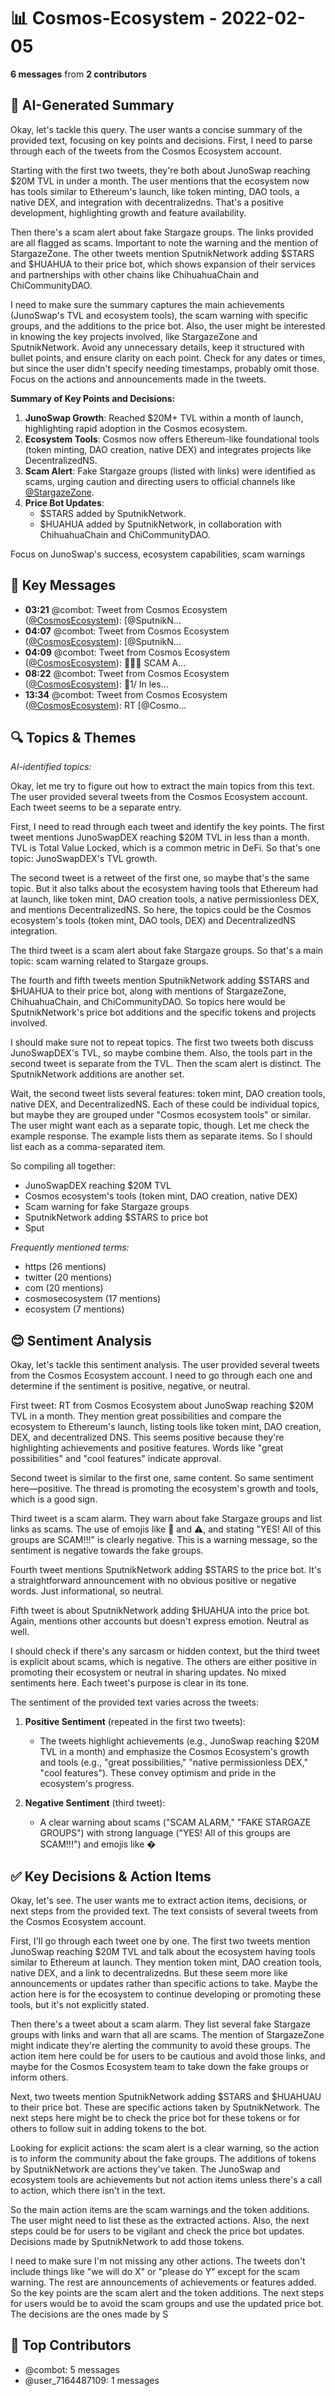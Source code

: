 # 📊 Cosmos-Ecosystem - 2022-02-05
**6 messages** from **2 contributors**

## 📝 AI-Generated Summary
<think>
Okay, let's tackle this query. The user wants a concise summary of the provided text, focusing on key points and decisions. First, I need to parse through each of the tweets from the Cosmos Ecosystem account.

Starting with the first two tweets, they're both about JunoSwap reaching $20M TVL in under a month. The user mentions that the ecosystem now has tools similar to Ethereum's launch, like token minting, DAO tools, a native DEX, and integration with decentralizedns. That's a positive development, highlighting growth and feature availability.

Then there's a scam alert about fake Stargaze groups. The links provided are all flagged as scams. Important to note the warning and the mention of StargazeZone. The other tweets mention SputnikNetwork adding $STARS and $HUAHUA to their price bot, which shows expansion of their services and partnerships with other chains like ChihuahuaChain and ChiCommunityDAO.

I need to make sure the summary captures the main achievements (JunoSwap's TVL and ecosystem tools), the scam warning with specific groups, and the additions to the price bot. Also, the user might be interested in knowing the key projects involved, like StargazeZone and SputnikNetwork. Avoid any unnecessary details, keep it structured with bullet points, and ensure clarity on each point. Check for any dates or times, but since the user didn't specify needing timestamps, probably omit those. Focus on the actions and announcements made in the tweets.
</think>

**Summary of Key Points and Decisions:**  
1. **JunoSwap Growth**: Reached $20M+ TVL within a month of launch, highlighting rapid adoption in the Cosmos ecosystem.  
2. **Ecosystem Tools**: Cosmos now offers Ethereum-like foundational tools (token minting, DAO creation, native DEX) and integrates projects like DecentralizedNS.  
3. **Scam Alert**: Fake Stargaze groups (listed with links) were identified as scams, urging caution and directing users to official channels like [@StargazeZone](https://twitter.com/StargazeZone).  
4. **Price Bot Updates**:  
   - $STARS added by SputnikNetwork.  
   - $HUAHUA added by SputnikNetwork, in collaboration with ChihuahuaChain and ChiCommunityDAO.  

Focus on JunoSwap's success, ecosystem capabilities, scam warnings

## 💬 Key Messages
- **03:21** @combot: Tweet from Cosmos Ecosystem ([@CosmosEcosystem](https://twitter.com/CosmosEcosystem)):
[@SputnikN...
- **04:07** @combot: Tweet from Cosmos Ecosystem ([@CosmosEcosystem](https://twitter.com/CosmosEcosystem)):
[@SputnikN...
- **04:09** @combot: Tweet from Cosmos Ecosystem ([@CosmosEcosystem](https://twitter.com/CosmosEcosystem)):
🚨🚨🚨
SCAM A...
- **08:22** @combot: Tweet from Cosmos Ecosystem ([@CosmosEcosystem](https://twitter.com/CosmosEcosystem)):
🧵1/ In les...
- **13:34** @combot: Tweet from Cosmos Ecosystem ([@CosmosEcosystem](https://twitter.com/CosmosEcosystem)):
RT [@Cosmo...

## 🔍 Topics & Themes
*AI-identified topics:*
> <think>
Okay, let me try to figure out how to extract the main topics from this text. The user provided several tweets from the Cosmos Ecosystem account. Each tweet seems to be a separate entry.

First, I need to read through each tweet and identify the key points. The first tweet mentions JunoSwapDEX reaching $20M TVL in less than a month. TVL is Total Value Locked, which is a common metric in DeFi. So that's one topic: JunoSwapDEX's TVL growth.

The second tweet is a retweet of the first one, so maybe that's the same topic. But it also talks about the ecosystem having tools that Ethereum had at launch, like token mint, DAO creation tools, a native permissionless DEX, and mentions DecentralizedNS. So here, the topics could be the Cosmos ecosystem's tools (token mint, DAO tools, DEX) and DecentralizedNS integration.

The third tweet is a scam alert about fake Stargaze groups. So that's a main topic: scam warning related to Stargaze groups.

The fourth and fifth tweets mention SputnikNetwork adding $STARS and $HUAHUA to their price bot, along with mentions of StargazeZone, ChihuahuaChain, and ChiCommunityDAO. So topics here would be SputnikNetwork's price bot additions and the specific tokens and projects involved.

I should make sure not to repeat topics. The first two tweets both discuss JunoSwapDEX's TVL, so maybe combine them. Also, the tools part in the second tweet is separate from the TVL. Then the scam alert is distinct. The SputnikNetwork additions are another set. 

Wait, the second tweet lists several features: token mint, DAO creation tools, native DEX, and DecentralizedNS. Each of these could be individual topics, but maybe they are grouped under "Cosmos ecosystem tools" or similar. The user might want each as a separate topic, though. Let me check the example response. The example lists them as separate items. So I should list each as a comma-separated item.

So compiling all together:

- JunoSwapDEX reaching $20M TVL
- Cosmos ecosystem's tools (token mint, DAO creation, native DEX)
- Scam warning for fake Stargaze groups
- SputnikNetwork adding $STARS to price bot
- Sput

*Frequently mentioned terms:*
- https (26 mentions)
- twitter (20 mentions)
- com (20 mentions)
- cosmosecosystem (17 mentions)
- ecosystem (7 mentions)

## 😊 Sentiment Analysis
<think>
Okay, let's tackle this sentiment analysis. The user provided several tweets from the Cosmos Ecosystem account. I need to go through each one and determine if the sentiment is positive, negative, or neutral.

First tweet: RT from Cosmos Ecosystem about JunoSwap reaching $20M TVL in a month. They mention great possibilities and compare the ecosystem to Ethereum's launch, listing tools like token mint, DAO creation, DEX, and decentralized DNS. This seems positive because they're highlighting achievements and positive features. Words like "great possibilities" and "cool features" indicate approval.

Second tweet is similar to the first one, same content. So same sentiment here—positive. The thread is promoting the ecosystem's growth and tools, which is a good sign.

Third tweet is a scam alarm. They warn about fake Stargaze groups and list links as scams. The use of emojis like 🚨 and ⚠️, and stating "YES! All of this groups are SCAM!!!" is clearly negative. This is a warning message, so the sentiment is negative towards the fake groups.

Fourth tweet mentions SputnikNetwork adding $STARS to the price bot. It's a straightforward announcement with no obvious positive or negative words. Just informational, so neutral.

Fifth tweet is about SputnikNetwork adding $HUAHUA into the price bot. Again, mentions other accounts but doesn't express emotion. Neutral as well.

I should check if there's any sarcasm or hidden context, but the third tweet is explicit about scams, which is negative. The others are either positive in promoting their ecosystem or neutral in sharing updates. No mixed sentiments here. Each tweet's purpose is clear in its tone.
</think>

The sentiment of the provided text varies across the tweets:

1. **Positive Sentiment** (repeated in the first two tweets):  
   - The tweets highlight achievements (e.g., JunoSwap reaching $20M TVL in a month) and emphasize the Cosmos Ecosystem's growth and tools (e.g., "great possibilities," "native permissionless DEX," "cool features"). These convey optimism and pride in the ecosystem's progress.

2. **Negative Sentiment** (third tweet):  
   - A clear warning about scams ("SCAM ALARM," "FAKE STARGAZE GROUPS") with strong language ("YES! All of this groups are SCAM!!!") and emojis like �

## ✅ Key Decisions & Action Items
<think>
Okay, let's see. The user wants me to extract action items, decisions, or next steps from the provided text. The text consists of several tweets from the Cosmos Ecosystem account.

First, I'll go through each tweet one by one. The first two tweets mention JunoSwap reaching $20M TVL and talk about the ecosystem having tools similar to Ethereum at launch. They mention token mint, DAO creation tools, native DEX, and a link to decentralizedns. But these seem more like announcements or updates rather than specific actions to take. Maybe the action here is for the ecosystem to continue developing or promoting these tools, but it's not explicitly stated.

Then there's a tweet about a scam alarm. They list several fake Stargaze groups with links and warn that all are scams. The mention of StargazeZone might indicate they're alerting the community to avoid these groups. The action item here could be for users to be cautious and avoid those links, and maybe for the Cosmos Ecosystem team to take down the fake groups or inform others.

Next, two tweets mention SputnikNetwork adding $STARS and $HUAHUAU to their price bot. These are specific actions taken by SputnikNetwork. The next steps here might be to check the price bot for these tokens or for others to follow suit in adding tokens to the bot.

Looking for explicit actions: the scam alert is a clear warning, so the action is to inform the community about the fake groups. The additions of tokens by SputnikNetwork are actions they've taken. The JunoSwap and ecosystem tools are achievements but not action items unless there's a call to action, which there isn't in the text. 

So the main action items are the scam warnings and the token additions. The user might need to list these as the extracted actions. Also, the next steps could be for users to be vigilant and check the price bot updates. Decisions made by SputnikNetwork to add those tokens. 

I need to make sure I'm not missing any other actions. The tweets don't include things like "we will do X" or "please do Y" except for the scam warning. The rest are announcements of achievements or features added. So the key points are the scam alert and the token additions. The next steps for users would be to avoid the scam groups and use the updated price bot. The decisions are the ones made by S

## 👥 Top Contributors
- @combot: 5 messages
- @user_7164487109: 1 messages